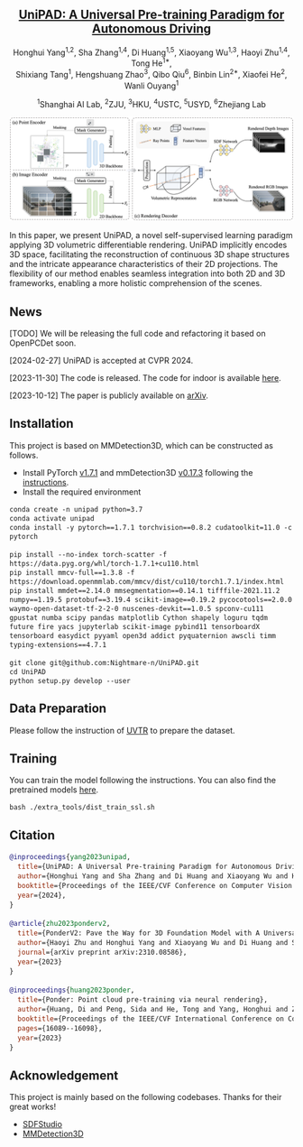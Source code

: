<div align='center'>

<h2><a href="https://arxiv.org/abs/2310.08370">UniPAD: A Universal Pre-training Paradigm for Autonomous Driving</a></h2>

Honghui Yang<sup>1,2</sup>, Sha Zhang<sup>1,4</sup>, Di Huang<sup>1,5</sup>, Xiaoyang Wu<sup>1,3</sup>, Haoyi Zhu<sup>1,4</sup>, Tong He<sup>1*</sup>,
<br>
Shixiang Tang<sup>1</sup>, Hengshuang Zhao<sup>3</sup>, Qibo Qiu<sup>6</sup>, Binbin Lin<sup>2*</sup>, Xiaofei He<sup>2</sup>, Wanli Ouyang<sup>1</sup>
 
<sup>1</sup>Shanghai AI Lab, <sup>2</sup>ZJU, <sup>3</sup>HKU, <sup>4</sup>USTC, <sup>5</sup>USYD, <sup>6</sup>Zhejiang Lab
 

</div>


<p align="center">
    <img src="assets/pipeline.png" alt="pipeline" width="800" />
</p>

<!-- In contrast to numerous NLP and 2D computer vision foundational models, the learning of a robust and highly generalized 3D foundational model poses considerably greater challenges. This is primarily due to the inherent data variability and the diversity of downstream tasks. In this paper, we introduce a comprehensive 3D pre-training framework designed to facilitate the acquisition of efficient 3D representations, thereby establishing a pathway to 3D foundational models. Motivated by the fact that informative 3D features should be able to encode rich geometry and appearance cues that can be utilized to render realistic images, we propose a novel universal paradigm to learn point cloud representations by differentiable neural rendering, serving as a bridge between 3D and 2D worlds. We train a point cloud encoder within a devised volumetric neural renderer by comparing the rendered images with the real images. Notably, our approach demonstrates the seamless integration of the learned 3D encoder into diverse downstream tasks. These tasks encompass not only high-level challenges such as 3D detection and segmentation but also low-level objectives like 3D reconstruction and image synthesis, spanning both indoor and outdoor scenarios. Besides, we also illustrate the capability of pre-training a 2D backbone using the proposed universal methodology, surpassing conventional pre-training methods by a large margin. For the first time, PonderV2 achieves state-of-the-art performance on 11 indoor and outdoor benchmarks. The consistent improvements in various settings imply the effectiveness of the proposed method. -->

In this paper, we present UniPAD, a novel self-supervised learning paradigm applying 3D volumetric differentiable rendering. UniPAD implicitly encodes 3D space, facilitating the reconstruction of continuous 3D shape structures and the intricate appearance characteristics of their 2D projections. The flexibility of our method enables seamless integration into both 2D and 3D frameworks, enabling a more holistic comprehension of the scenes.


## News
[TODO] We will be releasing the full code and refactoring it based on OpenPCDet soon.

[2024-02-27] UniPAD is accepted at CVPR 2024.

[2023-11-30] The code is released. The code for indoor is available [here](https://github.com/OpenGVLab/PonderV2).

[2023-10-12] The paper is publicly available on [arXiv](https://arxiv.org/abs/2310.08370).

## Installation
This project is based on MMDetection3D, which can be constructed as follows.

- Install PyTorch [v1.7.1](https://pytorch.org/get-started/previous-versions/) and mmDetection3D [v0.17.3](https://github.com/open-mmlab/mmdetection3d/tree/v0.17.3) following the [instructions](https://github.com/open-mmlab/mmdetection3d/blob/v0.17.3/docs/getting_started.md).
- Install the required environment

```
conda create -n unipad python=3.7
conda activate unipad
conda install -y pytorch==1.7.1 torchvision==0.8.2 cudatoolkit=11.0 -c pytorch

pip install --no-index torch-scatter -f https://data.pyg.org/whl/torch-1.7.1+cu110.html
pip install mmcv-full==1.3.8 -f https://download.openmmlab.com/mmcv/dist/cu110/torch1.7.1/index.html
pip install mmdet==2.14.0 mmsegmentation==0.14.1 tifffile-2021.11.2 numpy==1.19.5 protobuf==3.19.4 scikit-image==0.19.2 pycocotools==2.0.0 waymo-open-dataset-tf-2-2-0 nuscenes-devkit==1.0.5 spconv-cu111 gpustat numba scipy pandas matplotlib Cython shapely loguru tqdm future fire yacs jupyterlab scikit-image pybind11 tensorboardX tensorboard easydict pyyaml open3d addict pyquaternion awscli timm typing-extensions==4.7.1

git clone git@github.com:Nightmare-n/UniPAD.git
cd UniPAD
python setup.py develop --user
```
## Data Preparation
Please follow the instruction of [UVTR](https://github.com/dvlab-research/UVTR) to prepare the dataset.

## Training
You can train the model following the instructions. You can also find the pretrained models [here](https://drive.google.com/drive/folders/1_D57qpLDbNAEAEqfjdNFDrlB5ntSDVrT?usp=sharing).
```
bash ./extra_tools/dist_train_ssl.sh
```

## Citation
```bib
@inproceedings{yang2023unipad,
  title={UniPAD: A Universal Pre-training Paradigm for Autonomous Driving}, 
  author={Honghui Yang and Sha Zhang and Di Huang and Xiaoyang Wu and Haoyi Zhu and Tong He and Shixiang Tang and Hengshuang Zhao and Qibo Qiu and Binbin Lin and Xiaofei He and Wanli Ouyang},
  booktitle={Proceedings of the IEEE/CVF Conference on Computer Vision and Pattern Recognition},
  year={2024},
}

@article{zhu2023ponderv2,
  title={PonderV2: Pave the Way for 3D Foundation Model with A Universal Pre-training Paradigm}, 
  author={Haoyi Zhu and Honghui Yang and Xiaoyang Wu and Di Huang and Sha Zhang and Xianglong He and Tong He and Hengshuang Zhao and Chunhua Shen and Yu Qiao and Wanli Ouyang},
  journal={arXiv preprint arXiv:2310.08586},
  year={2023}
}

@inproceedings{huang2023ponder,
  title={Ponder: Point cloud pre-training via neural rendering},
  author={Huang, Di and Peng, Sida and He, Tong and Yang, Honghui and Zhou, Xiaowei and Ouyang, Wanli},
  booktitle={Proceedings of the IEEE/CVF International Conference on Computer Vision},
  pages={16089--16098},
  year={2023}
}
```

## Acknowledgement
This project is mainly based on the following codebases. Thanks for their great works!

- [SDFStudio](https://github.com/autonomousvision/sdfstudio)
- [MMDetection3D](https://github.com/open-mmlab/mmdetection3d)
